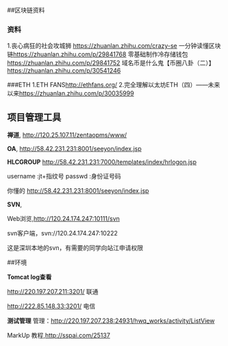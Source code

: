 

##区块链资料
### 资料
1.丧心病狂的社会攻城狮 <https://zhuanlan.zhihu.com/crazy-se>
一分钟读懂区块链<https://zhuanlan.zhihu.com/p/29841768>
零基础制作冷存储钱包<https://zhuanlan.zhihu.com/p/29841752>
域名币是什么鬼【币圈八卦（二）】<https://zhuanlan.zhihu.com/p/30541246>

###ETH
1.ETH FANS<http://ethfans.org/>
2.完全理解以太坊ETH（四）——未来以来<https://zhuanlan.zhihu.com/p/30035999>

## 项目管理工具

**禅道**,  <http://120.25.107.11/zentaopms/www/>

**OA**,  <http://58.42.231.231:8001/seeyon/index.jsp>


**HLCGROUP** <http://58.42.231.231:7000/templates/index/hrlogon.jsp>

username :jt+指纹号 passwd :身份证号码

你懂的 <http://58.42.231.231:8001/seeyon/index.jsp>

**SVN**,

Web浏览,<http://120.24.174.247:10111/svn>

svn客户端，svn://120.24.174.247:10222

这是深圳本地的svn，有需要的同学向站江申请权限



##环境

**Tomcat log查看**

<http://220.197.207.211:3201/> 联通

<http://222.85.148.33:3201/> 电信

**测试管理**
管理：<http://220.197.207.238:24931/hwq_works/activity/ListView>


MarkUp
教程,<http://sspai.com/25137>


